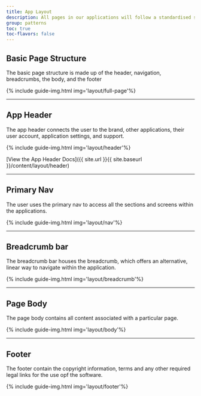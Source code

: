 ```yaml
---
title: App Layout
description: All pages in our applications will follow a standardised structure.
group: patterns
toc: true
toc-flavors: false
---
```


## Basic Page Structure

The basic page structure is made up of the header, navigation, breadcrumbs, the body, and the footer

{% include guide-img.html img='layout/full-page'%}

---

## App Header

The app header connects the user to the brand, other applications, their user account, application settings, and support.

{% include guide-img.html img='layout/header'%}

[View the App Header Docs]({{ site.url }}{{ site.baseurl }}/content/layout/header)

---

## Primary Nav

The user uses the primary nav to access all the sections and screens within the applications.

{% include guide-img.html img='layout/nav'%}

---

## Breadcrumb bar
The breadcrumb bar houses the breadcrumb, which offers an alternative, linear way to navigate within the application.

{% include guide-img.html img='layout/breadcrumb'%}

---

## Page Body

The page body contains all content associated with a particular page.

{% include guide-img.html img='layout/body'%}

---

## Footer

The footer contain the copyright information, terms and any other required legal links for the use opf the software.

{% include guide-img.html img='layout/footer'%}